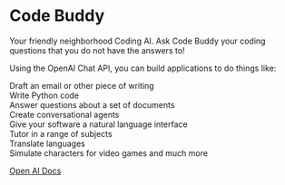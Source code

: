 # Code Buddy
Your friendly neighborhood Coding AI. Ask Code Buddy your coding questions that you do not have the answers to! 

Using the OpenAI Chat API, you can build applications to do things like:

Draft an email or other piece of writing<br>
Write Python code<br>
Answer questions about a set of documents<br>
Create conversational agents<br>
Give your software a natural language interface<br>
Tutor in a range of subjects<br>
Translate languages<br>
Simulate characters for video games and much more<br>

[Open AI Docs](https://platform.openai.com/docs/guides/chat)
